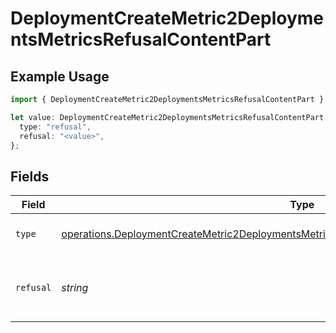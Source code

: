 # DeploymentCreateMetric2DeploymentsMetricsRefusalContentPart

## Example Usage

```typescript
import { DeploymentCreateMetric2DeploymentsMetricsRefusalContentPart } from "@orq-ai/node/models/operations";

let value: DeploymentCreateMetric2DeploymentsMetricsRefusalContentPart = {
  type: "refusal",
  refusal: "<value>",
};
```

## Fields

| Field                                                                                                                                                                                                  | Type                                                                                                                                                                                                   | Required                                                                                                                                                                                               | Description                                                                                                                                                                                            |
| ------------------------------------------------------------------------------------------------------------------------------------------------------------------------------------------------------ | ------------------------------------------------------------------------------------------------------------------------------------------------------------------------------------------------------ | ------------------------------------------------------------------------------------------------------------------------------------------------------------------------------------------------------ | ------------------------------------------------------------------------------------------------------------------------------------------------------------------------------------------------------ |
| `type`                                                                                                                                                                                                 | [operations.DeploymentCreateMetric2DeploymentsMetricsRequestRequestBodyChoices4ContentType](../../models/operations/deploymentcreatemetric2deploymentsmetricsrequestrequestbodychoices4contenttype.md) | :heavy_check_mark:                                                                                                                                                                                     | The type of the content part.                                                                                                                                                                          |
| `refusal`                                                                                                                                                                                              | *string*                                                                                                                                                                                               | :heavy_check_mark:                                                                                                                                                                                     | The refusal message generated by the model.                                                                                                                                                            |